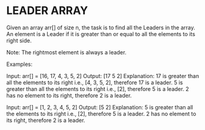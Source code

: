 # LEADER ARRAY

Given an array arr[] of size n, the task is to find all the Leaders in the array. An element is a Leader if it is greater than or equal to all the elements to its right side.

Note: The rightmost element is always a leader.

Examples:

Input: arr[] = [16, 17, 4, 3, 5, 2]
Output: [17 5 2]
Explanation: 17 is greater than all the elements to its right i.e., [4, 3, 5, 2], therefore 17 is a leader. 5 is greater than all the elements to its right i.e., [2], therefore 5 is a leader. 2 has no element to its right, therefore 2 is a leader.

Input: arr[] = [1, 2, 3, 4, 5, 2]
Output: [5 2]
Explanation: 5 is greater than all the elements to its right i.e., [2], therefore 5 is a leader. 2 has no element to its right, therefore 2 is a leader.
